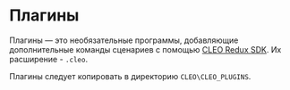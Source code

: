 # Плагины

Плагины — это необязательные программы, добавляющие дополнительные команды сценариев с помощью [CLEO Redux SDK](./using-sdk.md). Их расширение - `.cleo`.

Плагины следует копировать в директорию `CLEO\CLEO_PLUGINS`.
